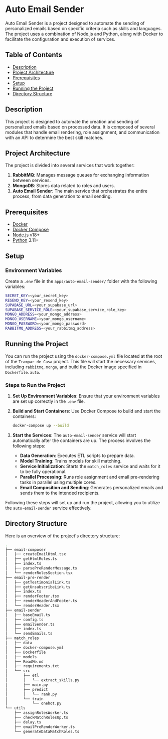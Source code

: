 # Auto Email Sender

Auto Email Sender is a project designed to automate the sending of personalized emails based on specific criteria such as skills and languages. The project uses a combination of Node.js and Python, along with Docker to facilitate the configuration and execution of services.

## Table of Contents

- [Description](#description)
- [Project Architecture](#project-architecture)
- [Prerequisites](#prerequisites)
- [Setup](#setup)
- [Running the Project](#running-the-project)
- [Directory Structure](#directory-structure)

## Description

This project is designed to automate the creation and sending of personalized emails based on processed data. It is composed of several modules that handle email rendering, role assignment, and communication with an API to determine the best skill matches.

## Project Architecture

The project is divided into several services that work together:

1. **RabbitMQ**: Manages message queues for exchanging information between services.
2. **MongoDB**: Stores data related to roles and users.
3. **Auto Email Sender**: The main service that orchestrates the entire process, from data generation to email sending.

## Prerequisites

- [Docker](https://www.docker.com/)
- [Docker Compose](https://docs.docker.com/compose/)
- [Node.js](https://nodejs.org/) v18+
- [Python](https://www.python.org/) 3.11+

## Setup

### Environment Variables

Create a `.env` file in the `apps/auto-email-sender/` folder with the following variables:

```bash
SECRET_KEY=<your_secret_key>
RESEND_KEY=<your_resend_key>
SUPABASE_URL=<your_supabase_url>
SUPABASE_SERVICE_ROLE=<your_supabase_service_role_key>
MONGO_ADDRESS=<your_mongo_address>
MONGO_USERNAME=<your_mongo_username>
MONGO_PASSWORD=<your_mongo_password>
RABBITMQ_ADDRESS=<your_rabbitmq_address>
```

## Running the Project

You can run the project using the `docker-compose.yml` file located at the root of the `Trampar de Casa` project. This file will start the necessary services, including `rabbitmq`, `mongo`, and build the Docker image specified in `Dockerfile.auto`.

### Steps to Run the Project

1. **Set Up Environment Variables**: Ensure that your environment variables are set up correctly in the `.env` file.

2. **Build and Start Containers**: Use Docker Compose to build and start the containers:
    ```bash
    docker-compose up --build
    ```

3. **Start the Services**: The `auto-email-sender` service will start automatically after the containers are up. The process involves the following steps:

    - **Data Generation**: Executes ETL scripts to prepare data.
    - **Model Training**: Trains models for skill matching.
    - **Service Initialization**: Starts the `match_roles` service and waits for it to be fully operational.
    - **Parallel Processing**: Runs role assignment and email pre-rendering tasks in parallel using multiple cores.
    - **Email Composition and Sending**: Generates personalized emails and sends them to the intended recipients.

Following these steps will set up and run the project, allowing you to utilize the `auto-email-sender` service effectively.

## Directory Structure

Here is an overview of the project's directory structure:

```bash
.
├── email-composer
│   ├── createEmailHtml.tsx
│   ├── getHtmlRoles.ts
│   ├── index.ts
│   ├── parsePreRenderMessage.ts
│   └── renderRolesSection.tsx
├── email-pre-render
│   ├── getTestimonialLink.ts
│   ├── getUnsubscribeLink.ts
│   ├── index.ts
│   ├── renderFooter.tsx
│   ├── renderHeaderAndFooter.ts
│   └── renderHeader.tsx
├── email-sender
│   ├── baseEmail.ts
│   ├── config.ts
│   ├── emailSender.ts
│   ├── index.ts
│   └── sendEmails.ts
├── match_roles
│   ├── data
│   ├── docker-compose.yml
│   ├── Dockerfile
│   ├── models
│   ├── ReadMe.md
│   ├── requirements.txt
│   └── src
│       ├── etl
│       │   └── extract_skills.py
│       ├── main.py
│       ├── predict
│       │   └── rank.py
│       └── train
│           └── onehot.py
└── utils
    ├── assignRolesWorker.ts
    ├── checkMatchRolesUp.ts
    ├── delay.ts
    ├── emailPreRenderWorker.ts
    └── generateDataMatchRoles.ts
